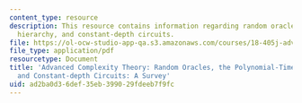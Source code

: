```yaml
---
content_type: resource
description: This resource contains information regarding random oracles, the polynomial-time
  hierarchy, and constant-depth circuits.
file: https://ol-ocw-studio-app-qa.s3.amazonaws.com/courses/18-405j-advanced-complexity-theory-spring-2016/ad2ba0d36def35eb399029fdeeb7f9fc_MIT18_405JS16_RandomOracle.pdf
file_type: application/pdf
resourcetype: Document
title: 'Advanced Complexity Theory: Random Oracles, the Polynomial-Time Hierarchy,
  and Constant-depth Circuits: A Survey'
uid: ad2ba0d3-6def-35eb-3990-29fdeeb7f9fc
---
```

